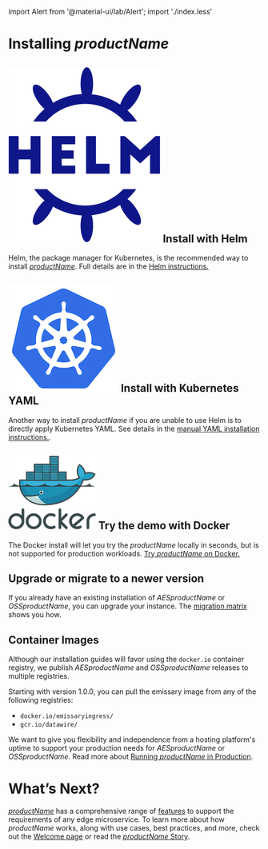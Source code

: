 import Alert from '@material-ui/lab/Alert';
import './index.less'

# Installing $productName$

## <img class="os-logo" src="../../images/helm-navy.png"/> Install with Helm

Helm, the package manager for Kubernetes, is the recommended way to install
[$productName$](../../tutorials/getting-started/). Full details are in the [Helm instructions.](helm/)

## <img class="os-logo" src="../../images/kubernetes.png"/> Install with Kubernetes YAML

Another way to install $productName$ if you are unable to use Helm is to
directly apply Kubernetes YAML. See details in the
[manual YAML installation instructions.](yaml-install).

## <img class="os-logo" src="../../images/docker.png"/> Try the demo with Docker

The Docker install will let you try the $productName$ locally in seconds,
but is not supported for production workloads. [Try $productName$ on Docker.](docker/)

## Upgrade or migrate to a newer version

If you already have an existing installation of $AESproductName$ or
$OSSproductName$, you can upgrade your instance. The [migration matrix](migration-matrix/)
shows you how.

## Container Images

Although our installation guides will favor using the `docker.io` container registry,
we publish $AESproductName$ and $OSSproductName$ releases to multiple registries.

Starting with version 1.0.0, you can pull the emissary image from any of the following registries:

- `docker.io/emissaryingress/`
- `gcr.io/datawire/`

We want to give you flexibility and independence from a hosting platform's uptime to support
your production needs for $AESproductName$ or $OSSproductName$. Read more about
[Running $productName$ in Production](../running).

# What’s Next?

[$productName$](../../about/alternatives/) has a comprehensive range of [features](/features/) to
support the requirements of any edge microservice. To learn more about how $productName$ works, along with use cases, best practices, and more,
check out the [Welcome page](../../tutorials/getting-started) or read the [$productName$
Story](../../about/why-ambassador).
